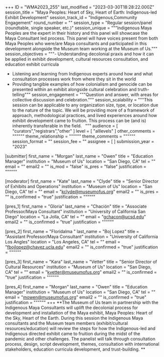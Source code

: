 +++
ID = "WMA2023_255"
last_modified = "2023-03-30T18:28:22.000Z"
session_title = "Maya Peoples: Heart of Sky,  Heart of Earth: Indigenous-led Exhibit Development"
session_track_id = "Indigenous,Community Engagement"
round_number = ""
session_type = "Regular session/panel (roundtable, single speaker, etc.)"
session_unique = """Indigenous Maya Peoples are the expert in their history and this panel will showcase the Maya Consultant led process. This panel will have voices present from both Maya Peoples who were/are Maya consultants and participated in this development alongside the Museum team working at the Museum of Us."""
session_objectives = """- Understanding decolonial praxis and how it can be applied in exhibit development, cultural resources consultation, and education exhibit curricula 
- Listening and learning from Indigenous experts around how and what consultation processes work from where they sit in the world 
- Providing tangible examples of how colonialism and genocide can be presented within an exhibit alongside cultural celebration and truth-telling"""
session_engagement = """Question and answer, with areas for collective discussion and celebration."""
session_scalability = """This session can be applicable to any organization size, type, or location due to the nature of the topic. We will be providing more of a framework of approach, methodological practices, and lived experiences around how exhibit development came to fruition. This process can be (and is) inherently transferable in the field.  
"""
audience = [ "curators","registrars","other" ]
level = [ "alllevels" ]
other_comments = """"""
theme_relationship = """"""
theme_comments = """"""
session_format = ""
session_fee = ""
assignee = [  ]
submission_year = "2023"

[submitter]
first_name = "Morgan"
last_name = "Owen"
title = "Education Manager"
institution = "Museum of Us"
location = "San Diego, CA"
tel = ""
email = ""
email2 = ""
is_mod = "false"
is_pres = "false"
justification = """"""

[moderator]
first_name = "Kate"
last_name = "Clyde"
title = "Senior Director of Exhibits and Operations"
institution = "Museum of Us"
location = "San Diego, CA"
tel = ""
email = "kclyde@museumofus.org"
email2 = ""
is_pres = ""
is_confirmed = "true"
justification = """"""

[pres_1]
first_name = "Gloria"
last_name = "Chación"
title = "Associate Professor/Maya Consultant"
institution = "University of California San Diego"
location = "La Jolla, CA"
tel = ""
email = "gchacon@ucsd.edu"
email2 = ""
is_confirmed = "true"
justification = """"""

[pres_2]
first_name = "Floridalma "
last_name = "Boj Lopez"
title = "Assistant Professor/Maya Consultant"
institution = "University of California Los Angles"
location = "Los Angeles, CA"
tel = ""
email = "fbojlopez@chavez.ucla.edu"
email2 = ""
is_confirmed = "true"
justification = """"""

[pres_3]
first_name = "Kara"
last_name = "Vetter"
title = "Senior Director of Cultural Resources"
institution = "Museum of Us"
location = "San Diego, CA"
tel = ""
email = "kvetter@museumofus.org"
email2 = ""
is_confirmed = "true"
justification = """"""

[pres_4]
first_name = "Morgan"
last_name = "Owen"
title = "Education Manager"
institution = "Museum of Us"
location = "San Diego, CA"
tel = ""
email = "mowen@museumofus.org"
email2 = ""
is_confirmed = "true"
justification = """"""
+++
**The Museum of Us team in partnership with the Indigenous Maya Consultants will uplift the decolonial process for development and installation of the Maya exhibit, Maya Peoples: Heart of the Sky, Heart of the Earth. During this session the Indigenous Maya consultants and the Museum team members (exhibit/cultural resources/education) will review the steps for how the Indigenous-led and Indigenous directed exhibit came to fruition during the midst of the pandemic and other challenges. The panelist will talk through consultation process, design, script development, themes, consultation with international stakeholders, education curricula development, and trust-building. ** 
